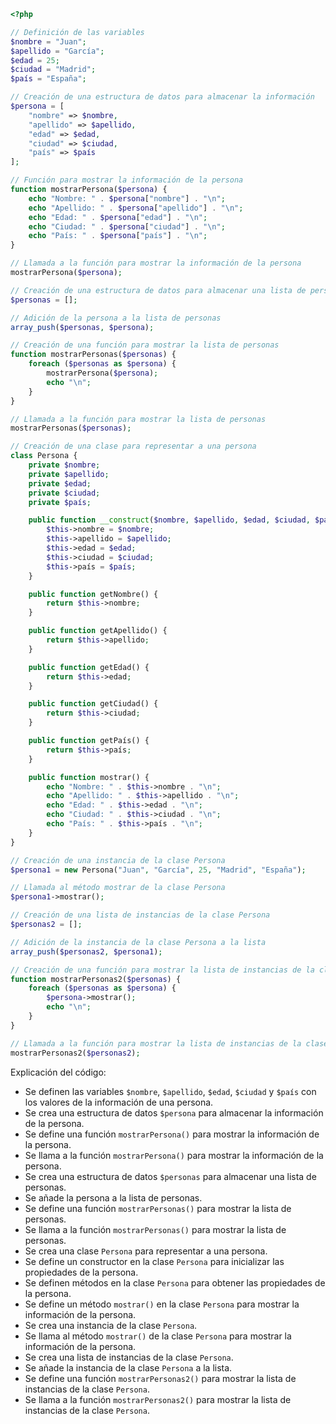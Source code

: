 ```php
<?php

// Definición de las variables
$nombre = "Juan";
$apellido = "García";
$edad = 25;
$ciudad = "Madrid";
$país = "España";

// Creación de una estructura de datos para almacenar la información
$persona = [
    "nombre" => $nombre,
    "apellido" => $apellido,
    "edad" => $edad,
    "ciudad" => $ciudad,
    "país" => $país
];

// Función para mostrar la información de la persona
function mostrarPersona($persona) {
    echo "Nombre: " . $persona["nombre"] . "\n";
    echo "Apellido: " . $persona["apellido"] . "\n";
    echo "Edad: " . $persona["edad"] . "\n";
    echo "Ciudad: " . $persona["ciudad"] . "\n";
    echo "País: " . $persona["país"] . "\n";
}

// Llamada a la función para mostrar la información de la persona
mostrarPersona($persona);

// Creación de una estructura de datos para almacenar una lista de personas
$personas = [];

// Adición de la persona a la lista de personas
array_push($personas, $persona);

// Creación de una función para mostrar la lista de personas
function mostrarPersonas($personas) {
    foreach ($personas as $persona) {
        mostrarPersona($persona);
        echo "\n";
    }
}

// Llamada a la función para mostrar la lista de personas
mostrarPersonas($personas);

// Creación de una clase para representar a una persona
class Persona {
    private $nombre;
    private $apellido;
    private $edad;
    private $ciudad;
    private $país;

    public function __construct($nombre, $apellido, $edad, $ciudad, $país) {
        $this->nombre = $nombre;
        $this->apellido = $apellido;
        $this->edad = $edad;
        $this->ciudad = $ciudad;
        $this->país = $país;
    }

    public function getNombre() {
        return $this->nombre;
    }

    public function getApellido() {
        return $this->apellido;
    }

    public function getEdad() {
        return $this->edad;
    }

    public function getCiudad() {
        return $this->ciudad;
    }

    public function getPaís() {
        return $this->país;
    }

    public function mostrar() {
        echo "Nombre: " . $this->nombre . "\n";
        echo "Apellido: " . $this->apellido . "\n";
        echo "Edad: " . $this->edad . "\n";
        echo "Ciudad: " . $this->ciudad . "\n";
        echo "País: " . $this->país . "\n";
    }
}

// Creación de una instancia de la clase Persona
$persona1 = new Persona("Juan", "García", 25, "Madrid", "España");

// Llamada al método mostrar de la clase Persona
$persona1->mostrar();

// Creación de una lista de instancias de la clase Persona
$personas2 = [];

// Adición de la instancia de la clase Persona a la lista
array_push($personas2, $persona1);

// Creación de una función para mostrar la lista de instancias de la clase Persona
function mostrarPersonas2($personas) {
    foreach ($personas as $persona) {
        $persona->mostrar();
        echo "\n";
    }
}

// Llamada a la función para mostrar la lista de instancias de la clase Persona
mostrarPersonas2($personas2);

```

Explicación del código:

* Se definen las variables `$nombre`, `$apellido`, `$edad`, `$ciudad` y `$país` con los valores de la información de una persona.
* Se crea una estructura de datos `$persona` para almacenar la información de la persona.
* Se define una función `mostrarPersona()` para mostrar la información de la persona.
* Se llama a la función `mostrarPersona()` para mostrar la información de la persona.
* Se crea una estructura de datos `$personas` para almacenar una lista de personas.
* Se añade la persona a la lista de personas.
* Se define una función `mostrarPersonas()` para mostrar la lista de personas.
* Se llama a la función `mostrarPersonas()` para mostrar la lista de personas.
* Se crea una clase `Persona` para representar a una persona.
* Se define un constructor en la clase `Persona` para inicializar las propiedades de la persona.
* Se definen métodos en la clase `Persona` para obtener las propiedades de la persona.
* Se define un método `mostrar()` en la clase `Persona` para mostrar la información de la persona.
* Se crea una instancia de la clase `Persona`.
* Se llama al método `mostrar()` de la clase `Persona` para mostrar la información de la persona.
* Se crea una lista de instancias de la clase `Persona`.
* Se añade la instancia de la clase `Persona` a la lista.
* Se define una función `mostrarPersonas2()` para mostrar la lista de instancias de la clase `Persona`.
* Se llama a la función `mostrarPersonas2()` para mostrar la lista de instancias de la clase `Persona`.